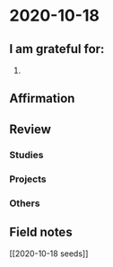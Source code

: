 # 2020-10-18

## I am grateful for:
1. 

## Affirmation

## Review
### Studies

### Projects

### Others

## Field notes

[[2020-10-18 seeds]]
